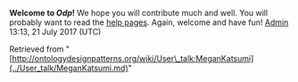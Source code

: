 __Welcome to _Odp_!__ We hope you will contribute much and well. 
You will probably want to read the [help pages](http://ontologydesignpatterns.org/wiki/Help:Contents "Help:Contents"). Again, welcome and have fun! [Admin](../User/ValentinaPresutti.md "User:ValentinaPresutti") 13:13, 21 July 2017 (UTC)





Retrieved from "[http://ontologydesignpatterns.org/wiki/User\_talk:MeganKatsumi](../User_talk/MeganKatsumi.md)"